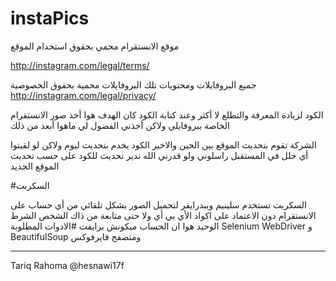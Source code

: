 # instaPics
موقع الانستقرام محمي بحقوق استخدام الموقع 

http://instagram.com/legal/terms/


جميع البروفايلات ومحتويات تلك البروفايلات محمية بحقوق الخصوصية  
http://instagram.com/legal/privacy/


 
الكود لزيادة المعرفة والتطلع لا أكثر وعند كتابة الكود كان الهدف هوا أخذ صور الانستقرام الخاصة ببروفايلي 
ولاكن أخذني الفضول لي ماهوا أبعد من ذلك 

الشركة تقوم بتحديث الموقع بين الحين والاخير الكود يخدم بتحديث ليوم ولاكن لو لقيتوا أي خلل في المستقبل 
راسلوني ولو قدرني الله ندير تحديث للكود على حسب تحديث الموقع الجديد

#السكربت

السكربت تستخدم سلينيم ويبدرايفر لتحميل الصور بشكل تلقائي من أي حساب على الانستقرام دون الاعتماد على اكواد الأي بي أي ولا حتى متابعة من ذاك الشخص
الشرط الوحيد هوا ان الحساب ميكونش برايفت
#الادوات المطلوبة
Selenium WebDriver و BeautifulSoup 
ومتصفح فايرفوكس

_______________________________________________________
Tariq Rahoma
@hesnawi17f 
